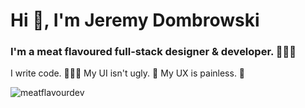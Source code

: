 <h1>Hi 👋, I'm Jeremy Dombrowski</h1>
<h3>I'm a meat flavoured full-stack designer & developer. 🦄🍖🤤</h3>

I write code. 👨🏻‍💻 My UI isn't ugly. 🤩 My UX is painless. 🚀

<p><img align="left" src="https://github-readme-stats.vercel.app/api/top-langs?username=meatflavourdev&show_icons=true&locale=en&layout=compact&hide=liquid" alt="meatflavourdev" /></p>
